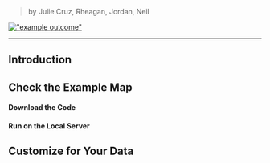
>by Julie Cruz, Rheagan, Jordan, Neil

[!["example outcome"](https://github.com/clarkdatalabs/time_filter_map/blob/master/img/Final1.png )](http://0.0.0.0:8000/)
___

## Introduction


## Check the Example Map

#### Download the Code

#### Run on the Local Server


## Customize for Your Data

